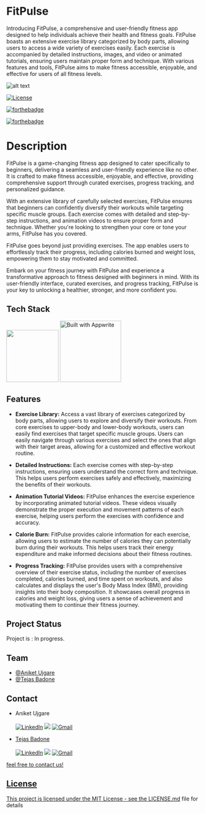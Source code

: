 
# FitPulse

Introducing FitPulse, a comprehensive and user-friendly fitness app designed to help individuals achieve their health and fitness goals. FitPulse boasts an extensive exercise library categorized by body parts, allowing users to access a wide variety of exercises easily. Each exercise is accompanied by detailed instructions, images, and video or animated tutorials, ensuring users maintain proper form and technique. With various features and tools, FitPulse aims to make fitness accessible, enjoyable, and effective for users of all fitness levels.


![alt text](https://cloud.appwrite.io/v1/storage/buckets/648a69cc3b84a00d6eac/files/648a69f1077e232deb03/view?project=64690d0eedba385967a1&mode=admin)

[![License](https://img.shields.io/badge/License-MIT-green.svg)](https://opensource.org/licenses/mit/) 

[![forthebadge](https://forthebadge.com/images/badges/built-with-love.svg)](https://forthebadge.com)

[![forthebadge](https://forthebadge.com/images/badges/built-by-developers.svg)](https://forthebadge.com)


# Description
FitPulse is a game-changing fitness app designed to cater specifically to beginners, delivering a seamless and user-friendly experience like no other. It is crafted to make fitness accessible, enjoyable, and effective, providing comprehensive support through curated exercises, progress tracking, and personalized guidance.

With an extensive library of carefully selected exercises, FitPulse ensures that beginners can confidently diversify their workouts while targeting specific muscle groups. Each exercise comes with detailed and step-by-step instructions, and animation videos to ensure proper form and technique. Whether you're looking to strengthen your core or tone your arms, FitPulse has you covered.

FitPulse goes beyond just providing exercises. The app enables users to effortlessly track their progress, including calories burned and weight loss, empowering them to stay motivated and committed. 

Embark on your fitness journey with FitPulse and experience a transformative approach to fitness designed with beginners in mind. With its user-friendly interface, curated exercises, and progress tracking, FitPulse is your key to unlocking a healthier, stronger, and more confident you.
## Tech Stack

[<img style="width: 136px;" src="https://img.shields.io/badge/Flutter-%2302569B.svg?style=for-the-badge&logo=Flutter&logoColor=white"/>](https://flutter.dev/) 
  [<img style="width: 160px;" src="https://appwrite.io/images-ee/press/badge-pink-button.svg" alt="Built with Appwrite"/>](https://appwrite.io/)


## Features

- **Exercise Library:** Access a vast library of exercises categorized by body parts, allowing users to explore and diversify their workouts. From core exercises to upper-body and lower-body workouts, users can easily find exercises that target specific muscle groups. Users can easily navigate through various exercises and select the ones that align with their target areas, allowing for a customized and effective workout routine.

- **Detailed Instructions:** Each exercise comes with step-by-step instructions, ensuring users understand the correct form and technique. This helps users perform exercises safely and effectively, maximizing the benefits of their workouts.

- **Animation Tutorial Videos:** FitPulse enhances the exercise experience by incorporating animated tutorial videos. These videos visually demonstrate the proper execution and movement patterns of each exercise, helping users perform the exercises with confidence and accuracy.

- **Calorie Burn:** FitPulse provides calorie information for each exercise, allowing users to estimate the number of calories they can potentially burn during their workouts. This helps users track their energy expenditure and make informed decisions about their fitness routines.

- **Progress Tracking:** FitPulse provides users with a comprehensive overview of their exercise status, including the number of exercises completed, calories burned, and time spent on workouts, and also calculates and displays the user's Body Mass Index (BMI), providing insights into their body composition. It showcases overall progress in calories and weight loss, giving users a sense of achievement and motivating them to continue their fitness journey.


## Project Status
Project is : In progress.



## Team

- [@Aniket Ujgare](https://github.com/aniketujgare)
- [@Tejas Badone](https://github.com/tejasbadone)


## Contact
- Aniket Ujgare <br> <br>
<a  href="https://www.linkedin.com/in/aniket-ujgare-759666212/" target="_blank"><img alt="LinkedIn" src="https://img.shields.io/badge/linkedin%20-%230077B5.svg?&style=for-the-badge&logo=linkedin&logoColor=white" /></a>
<a href="https://twitter.com/UjgareAniket" target="_blank"><img src="https://img.shields.io/badge/twitter-%2300acee.svg?&style=for-the-badge&logo=twitter&logoColor=white&alt=twitter" /></a>
<a href="mailto:aniketujgare@gmail.com"><img  alt="Gmail" src="https://img.shields.io/badge/Gmail-D14836?style=for-the-badge&logo=gmail&logoColor=white" />

- Tejas Badone <br> <br>
<a  href="https://www.linkedin.com/in/tejasbadone/" target="_blank"><img alt="LinkedIn" src="https://img.shields.io/badge/linkedin%20-%230077B5.svg?&style=for-the-badge&logo=linkedin&logoColor=white" /></a>
<a href="https://twitter.com/tejasbadone" target="_blank"><img src="https://img.shields.io/badge/twitter-%2300acee.svg?&style=for-the-badge&logo=twitter&logoColor=white&alt=twitter" /></a>
<a href="mailto:tejas.badone25@gmail.com"><img  alt="Gmail" src="https://img.shields.io/badge/Gmail-D14836?style=for-the-badge&logo=gmail&logoColor=white" />

feel free to contact us!


## License
This project is licensed under the MIT License - see the [LICENSE.md](./LICENSE) file for details


